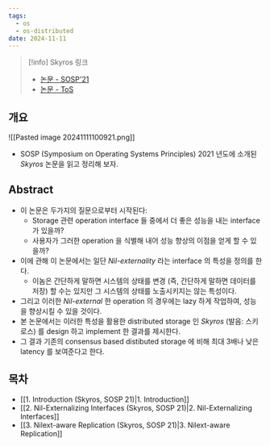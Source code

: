 ```yaml
---
tags:
  - os
  - os-distributed
date: 2024-11-11
---
```

> [!info] Skyros 링크
> - [논문 - SOSP'21](https://dl.acm.org/doi/10.1145/3477132.3483543)
> - [논문 - ToS](https://dl.acm.org/doi/10.1145/3542821)

## 개요

![[Pasted image 20241111100921.png]]

- SOSP (Symposium on Operating Systems Principles) 2021 년도에 소개된 *Skyros* 논문을 읽고 정리해 보자.

## Abstract

- 이 논문은 두가지의 질문으로부터 시작된다:
	- Storage 관련 operation interface 들 중에서 더 좋은 성능을 내는 interface 가 있을까?
	- 사용자가 그러한 operation 을 식별해 내어 성능 향상의 이점을 얻게 할 수 있을까?
- 이에 관해 이 논문에서는 일단 *Nil-externality* 라는 interface 의 특성을 정의를 한다.
	- 이놈은 간단하게 말하면 시스템의 상태를 변경 (즉, 간단하게 말하면 데이터를 저장) 할 수는 있지만 그 시스템의 상태를 노출시키지는 않는 특성이다.
- 그리고 이러한 *Nil-external* 한 operation 의 경우에는 lazy 하게 작업하여, 성능을 향상시킬 수 있을 것이다.
- 본 논문에서는 이러한 특성을 활용한 distributed storage 인 *Skyros* (발음: 스키로스) 를 design 하고 implement 한 결과를 제시한다.
- 그 결과 기존의 consensus based distibuted storage 에 비해 최대 3배나 낮은 latency 를 보여준다고 한다.

## 목차

- [[1. Introduction (Skyros, SOSP 21)|1. Introduction]]
- [[2. Nil-Externalizing Interfaces (Skyros, SOSP 21)|2. Nil-Externalizing Interfaces]]
- [[3. Nilext-aware Replication (Skyros, SOSP 21)|3. Nilext-aware Replication]]